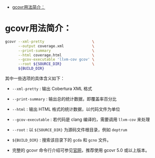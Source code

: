 - [gcovr用法简介：](#gcovr用法简介)
# gcovr用法简介：
```bash
gcovr --xml-pretty                      \
      --output coverage.xml             \
      --print-summary                   \
      --html coverage.html              \
      --gcov-executable 'llvm-cov gcov' \
      --root ${SOURCE_DIR}              \
      ${BUILD_DIR}
```
其中一些选项的具体含义如下：

* `--xml-pretty` : 输出 Cobertura XML 格式

* `--print-summary` : 输出总的统计数据，即覆盖率百分比

* `--html` : 输出 HTML 格式的统计数据，以代码文件为单位

* `--gcov-executable` :  若代码是 clang 编译的，需要调用 `llvm-cov` 来处理

* `--root` : 以 `${SOURCE_DIR}` 为源码文件根目录，例如 `deptrum`

* `${BUILD_DIR}` : 搜索该目录下的 `gcda` 和 `gcno` 文件。
* 完整的 gcovr 命令行介绍可参见[官网](https://gcovr.com/en/stable/manpage.html)，推荐使用 gcovr 5.0 或以上版本。